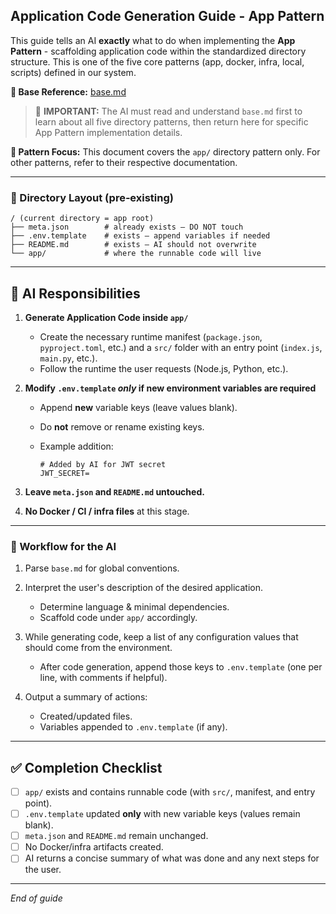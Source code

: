 ## Application Code Generation Guide - App Pattern

This guide tells an AI **exactly** what to do when implementing the **App Pattern** - scaffolding application code within the standardized directory structure. This is one of the five core patterns (app, docker, infra, local, scripts) defined in our system.

**📄 Base Reference:** [base.md](https://github.com/ghostmind-dev/docs/blob/main/docs/app/base.md)

> 🧠 **IMPORTANT:** The AI must read and understand `base.md` first to learn about all five directory patterns, then return here for specific App Pattern implementation details.

**📍 Pattern Focus:** This document covers the `app/` directory pattern only. For other patterns, refer to their respective documentation.

---

### 📁 Directory Layout (pre‑existing)

```
/ (current directory = app root)
├── meta.json        # already exists – DO NOT touch
├── .env.template    # exists – append variables if needed
├── README.md        # exists – AI should not overwrite
└── app/             # where the runnable code will live
```

---

## 🎯 AI Responsibilities

1. **Generate Application Code inside `app/`**

   - Create the necessary runtime manifest (`package.json`, `pyproject.toml`, etc.) and a `src/` folder with an entry point (`index.js`, `main.py`, etc.).
   - Follow the runtime the user requests (Node.js, Python, etc.).

2. **Modify `.env.template` _only_ if new environment variables are required**

   - Append **new** variable keys (leave values blank).
   - Do **not** remove or rename existing keys.
   - Example addition:

     ```
     # Added by AI for JWT secret
     JWT_SECRET=
     ```

3. **Leave `meta.json` and `README.md` untouched.**
4. **No Docker / CI / infra files** at this stage.

---

### 📝 Workflow for the AI

1. Parse `base.md` for global conventions.
2. Interpret the user's description of the desired application.

   - Determine language & minimal dependencies.
   - Scaffold code under `app/` accordingly.

3. While generating code, keep a list of any configuration values that should come from the environment.

   - After code generation, append those keys to `.env.template` (one per line, with comments if helpful).

4. Output a summary of actions:

   - Created/updated files.
   - Variables appended to `.env.template` (if any).

---

## ✅ Completion Checklist

- [ ] `app/` exists and contains runnable code (with `src/`, manifest, and entry point).
- [ ] `.env.template` updated **only** with new variable keys (values remain blank).
- [ ] `meta.json` and `README.md` remain unchanged.
- [ ] No Docker/infra artifacts created.
- [ ] AI returns a concise summary of what was done and any next steps for the user.

---

_End of guide_
